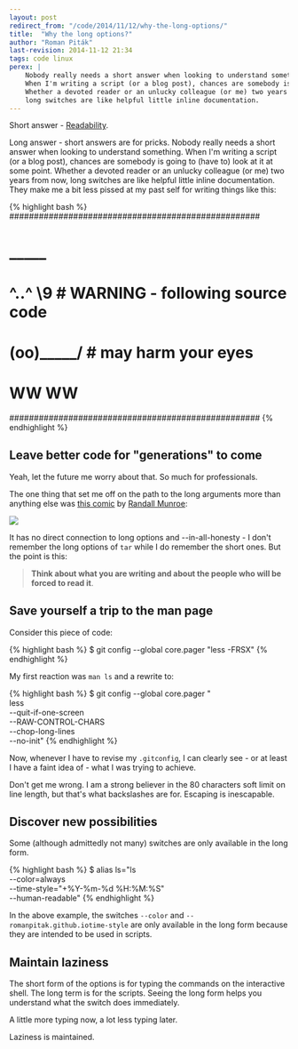 ```yaml
---
layout: post
redirect_from: "/code/2014/11/12/why-the-long-options/"
title:  "Why the long options?"
author: "Roman Piták"
last-revision: 2014-11-12 21:34
tags: code linux
perex: |
    Nobody really needs a short answer when looking to understand something.
    When I'm writing a script (or a blog post), chances are somebody is going to (have to) look at it at some point.
    Whether a devoted reader or an unlucky colleague (or me) two years from now, 
    long switches are like helpful little inline documentation.
---
```


Short answer - [Readability](http://en.wikipedia.org/wiki/Readability).

Long answer - short answers are for pricks. Nobody really needs a short answer when looking to understand something.
When I'm writing a script (or a blog post), chances are somebody is going to (have to) look at it at some point.
Whether a devoted reader or an unlucky colleague (or me) two years from now, 
long switches are like helpful little inline documentation. 
They make me a bit less pissed at my past self for writing things like this:
  
{% highlight bash %}
###################################################
#     _____    # 
# ^..^     \9  # WARNING - following source code
# (oo)_____/   #           may harm your eyes
#    WW  WW    #
###################################################
{% endhighlight %}

## Leave better code for "generations" to come

Yeah, let the future me worry about that. So much for professionals. 

The one thing that set me off on the path to the long arguments more than anything else 
was [this comic](http://xkcd.com/1168/) by [Randall Munroe](http://xkcd.com/about/):  

<a href="http://xkcd.com/1168/" target="_blank"><img src="http://imgs.xkcd.com/comics/tar.png" /></a>

It has no direct connection to long options and --in-all-honesty -
I don't remember the long options of `tar` while I do remember the short ones. 
But the point is this: 

> **Think about what you are writing and about the people who will be forced to read it**.

## Save yourself a trip to the man page

Consider this piece of code:

{% highlight bash %}
$ git config --global core.pager "less -FRSX"
{% endhighlight %}

My first reaction was `man ls` and a rewrite to: 

{% highlight bash %}
$ git config --global core.pager "\
less \
--quit-if-one-screen \
--RAW-CONTROL-CHARS \
--chop-long-lines \
--no-init"
{% endhighlight %}

Now, whenever I have to revise my `.gitconfig`, I can clearly see - or at least I have a faint idea of - what I was trying to achieve.   

Don't get me wrong. I am a strong believer in the 80 characters soft limit on line length, but that's what backslashes are for.
Escaping is inescapable.

## Discover new possibilities

Some (although admittedly not many) switches are only available in the long form. 

{% highlight bash %}
$ alias ls="ls \
--color=always \
--time-style=\"+%Y-%m-%d %H:%M:%S\" \
--human-readable"
{% endhighlight %}

In the above example, the switches `--color` and `--romanpitak.github.iotime-style` are only available in the long form because they are intended to be used in scripts.   

## Maintain laziness

The short form of the options is for typing the commands on the interactive shell. 
The long term is for the scripts. 
Seeing the long form helps you understand what the switch does immediately. 

A little more typing now, a lot less typing later. 

Laziness is maintained. 



